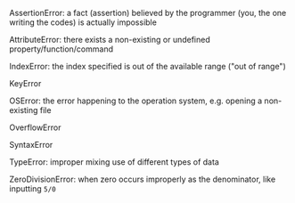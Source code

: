 AssertionError: a fact (assertion) believed by the programmer (you, the one writing the codes) is actually impossible

AttributeError: there exists a non-existing or undefined property/function/command

IndexError: the index specified is out of the available range ("out of range")

KeyError

OSError: the error happening to the operation system, e.g. opening a non-existing file

OverflowError

SyntaxError

TypeError: improper mixing use of different types of data

ZeroDivisionError: when zero occurs improperly as the denominator, like inputting `5/0`
